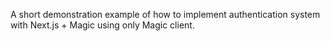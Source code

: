 A short demonstration example of how to implement authentication system with Next.js + Magic using only Magic client.
